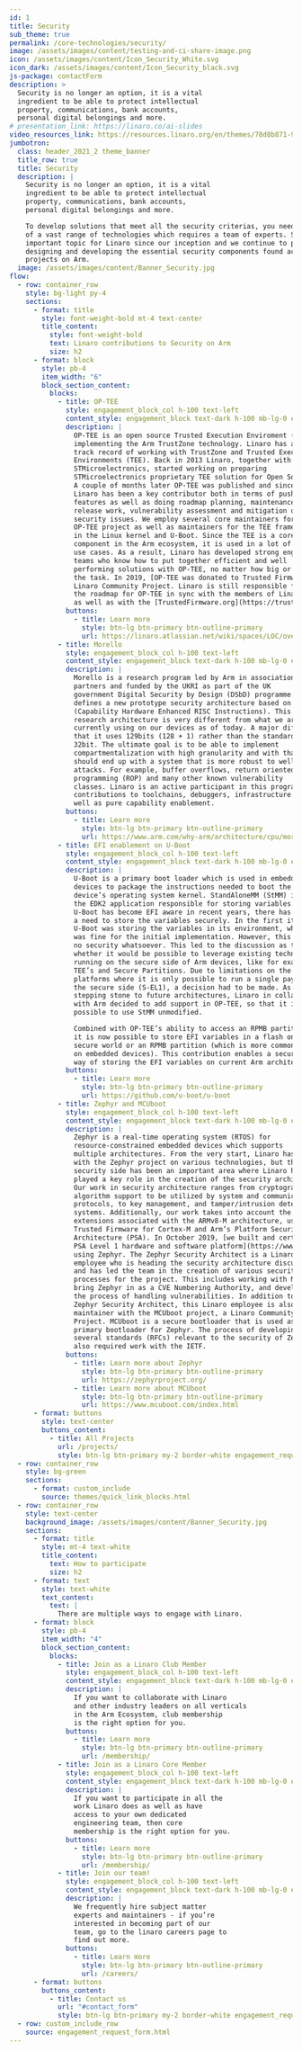 ```yaml
---
id: 1
title: Security
sub_theme: true
permalink: /core-technologies/security/
image: /assets/images/content/testing-and-ci-share-image.png
icon: /assets/images/content/Icon_Security_White.svg
icon_dark: /assets/images/content/Icon_Security_black.svg
js-package: contactForm
description: >
  Security is no longer an option, it is a vital
  ingredient to be able to protect intellectual
  property, communications, bank accounts,
  personal digital belongings and more.
# presentation_link: https://linaro.co/ai-slides
video_resources_link: https://resources.linaro.org/en/themes/78d8b871-93f5-45a9-9ed0-2cdd8769f852
jumbotron:
  class: header_2021_2 theme_banner
  title_row: true
  title: Security
  description: |
    Security is no longer an option, it is a vital
    ingredient to be able to protect intellectual
    property, communications, bank accounts,
    personal digital belongings and more.

    To develop solutions that meet all the security criterias, you need to have a solid understanding
    of a vast range of technologies which requires a team of experts. Security has been an
    important topic for Linaro since our inception and we continue to play an instrumental role in
    designing and developing the essential security components found across multiple open source
    projects on Arm.
  image: /assets/images/content/Banner_Security.jpg
flow:
  - row: container_row
    style: bg-light py-4
    sections:
      - format: title
        style: font-weight-bold mt-4 text-center
        title_content:
          style: font-weight-bold
          text: Linaro contributions to Security on Arm
          size: h2
      - format: block
        style: pb-4
        item_width: "6"
        block_section_content:
          blocks:
            - title: OP-TEE
              style: engagement_block_col h-100 text-left
              content_style: engagement_block text-dark h-100 mb-lg-0 engagement_block_content d-flex flex-column justify-content-around align-items-baseline
              description: |
                OP-TEE is an open source Trusted Execution Enviroment (TEE)
                implementing the Arm TrustZone technology. Linaro has a long
                track record of working with TrustZone and Trusted Execution
                Environments (TEE). Back in 2013 Linaro, together with
                STMicroelectronics, started working on preparing
                STMicroelectronics proprietary TEE solution for Open Source.
                A couple of months later OP-TEE was published and since then
                Linaro has been a key contributor both in terms of pushing new
                features as well as doing roadmap planning, maintenance,
                release work, vulnerability assessment and mitigation of
                security issues. We employ several core maintainers for the
                OP-TEE project as well as maintainers for the TEE framework
                in the Linux kernel and U-Boot. Since the TEE is a core
                component in the Arm ecosystem, it is used in a lot of different
                use cases. As a result, Linaro has developed strong engineering
                teams who know how to put together efficient and well
                performing solutions with OP-TEE, no matter how big or small
                the task. In 2019, [OP-TEE was donated to Trusted Firmware](/news/linaro-donates-op-tee-into-the-trusted-firmware-project/), a
                Linaro Community Project. Linaro is still responsible for driving
                the roadmap for OP-TEE in sync with the members of Linaro
                as well as with the [TrustedFirmware.org](https://trustedfirmware.org/) project.
              buttons:
                - title: Learn more
                  style: btn-lg btn-primary btn-outline-primary
                  url: https://linaro.atlassian.net/wiki/spaces/LOC/overview
            - title: Morello
              style: engagement_block_col h-100 text-left
              content_style: engagement_block text-dark h-100 mb-lg-0 engagement_block_content d-flex flex-column justify-content-around align-items-baseline
              description: |
                Morello is a research program led by Arm in association with
                partners and funded by the UKRI as part of the UK
                government Digital Security by Design (DSbD) programme. It
                defines a new prototype security architecture based on CHERI
                (Capability Hardware Enhanced RISC Instructions). This new
                research architecture is very different from what we are
                currently using on our devices as of today. A major difference is
                that it uses 129bits (128 + 1) rather than the standard 64bit or
                32bit. The ultimate goal is to be able to implement
                compartmentalization with high granularity and with that we
                should end up with a system that is more robust to well known
                attacks. For example, buffer overflows, return oriented
                programming (ROP) and many other known vulnerability
                classes. Linaro is an active participant in this program with
                contributions to toolchains, debuggers, infrastructure work as
                well as pure capability enablement.
              buttons:
                - title: Learn more
                  style: btn-lg btn-primary btn-outline-primary
                  url: https://www.arm.com/why-arm/architecture/cpu/morello
            - title: EFI enablement on U-Boot
              style: engagement_block_col h-100 text-left
              content_style: engagement_block text-dark h-100 mb-lg-0 engagement_block_content d-flex flex-column justify-content-around align-items-baseline
              description: |
                U-Boot is a primary boot loader which is used in embedded
                devices to package the instructions needed to boot the
                device’s operating system kernel. StandAloneMM (StMM) is
                the EDK2 application responsible for storing variables. Since
                U-Boot has become EFI aware in recent years, there has been
                a need to store the variables securely. In the first iterations,
                U-Boot was storing the variables in its environment, which
                was fine for the initial implementation. However, this offered
                no security whatsoever. This led to the discussion as to
                whether it would be possible to leverage existing technology
                running on the secure side of Arm devices, like for example
                TEE’s and Secure Partitions. Due to limitations on the current
                platforms where it is only possible to run a single payload on
                the secure side (S-EL1), a decision had to be made. As a
                stepping stone to future architectures, Linaro in collaboration
                with Arm decided to add support in OP-TEE, so that it is
                possible to use StMM unmodified.

                Combined with OP-TEE’s ability to access an RPMB partition,
                it is now possible to store EFI variables in a flash on the
                secure world or an RPMB partition (which is more common
                on embedded devices). This contribution enables a secure
                way of storing the EFI variables on current Arm architectures.
              buttons:
                - title: Learn more
                  style: btn-lg btn-primary btn-outline-primary
                  url: https://github.com/u-boot/u-boot
            - title: Zephyr and MCUboot
              style: engagement_block_col h-100 text-left
              content_style: engagement_block text-dark h-100 mb-lg-0 engagement_block_content d-flex flex-column justify-content-around align-items-baseline
              description: |
                Zephyr is a real-time operating system (RTOS) for
                resource-constrained embedded devices which supports
                multiple architectures. From the very start, Linaro has worked
                with the Zephyr project on various technologies, but the
                security side has been an important area where Linaro has
                played a key role in the creation of the security architecture.
                Our work in security architecture ranges from cryptographic
                algorithm support to be utilized by system and communication
                protocols, to key management, and tamper/intrusion detection
                systems. Additionally, our work takes into account the security
                extensions associated with the ARMv8-M architecture, using
                Trusted Firmware for Cortex-M and Arm’s Platform Security
                Architecture (PSA). In October 2019, [we built and certified a
                PSA Level 1 hardware and software platform](https://www.linaro.org/news/linaro-contributes-to-the-zephyr-project-becoming-psa-certified/) implementation
                using Zephyr. The Zephyr Security Architect is a Linaro
                employee who is heading the security architecture discussions,
                and has led the team in the creation of various security
                processes for the project. This includes working with MITRE to
                bring Zephyr in as a CVE Numbering Authority, and developing
                the process of handling vulnerabilities. In addition to being the
                Zephyr Security Architect, this Linaro employee is also a
                maintainer with the MCUboot project, a Linaro Community
                Project. MCUboot is a secure bootloader that is used as the
                primary bootloader for Zephyr. The process of developing
                several standards (RFCs) relevant to the security of Zephyr has
                also required work with the IETF.
              buttons:
                - title: Learn more about Zephyr
                  style: btn-lg btn-primary btn-outline-primary
                  url: https://zephyrproject.org/
                - title: Learn more about MCUboot
                  style: btn-lg btn-primary btn-outline-primary
                  url: https://www.mcuboot.com/index.html
      - format: buttons
        style: text-center
        buttons_content:
          - title: All Projects
            url: /projects/
            style: btn-lg btn-primary my-2 border-white engagement_request_contact_btn
  - row: container_row
    style: bg-green
    sections:
      - format: custom_include
        source: themes/quick_link_blocks.html
  - row: container_row
    style: text-center
    background_image: /assets/images/content/Banner_Security.jpg
    sections:
      - format: title
        style: mt-4 text-white
        title_content:
          text: How to participate
          size: h2
      - format: text
        style: text-white
        text_content:
          text: |
            There are multiple ways to engage with Linaro.
      - format: block
        style: pb-4
        item_width: "4"
        block_section_content:
          blocks:
            - title: Join as a Linaro Club Member
              style: engagement_block_col h-100 text-left
              content_style: engagement_block text-dark h-100 mb-lg-0 engagement_block_content d-flex flex-column justify-content-around align-items-baseline
              description: |
                If you want to collaborate with Linaro
                and other industry leaders on all verticals
                in the Arm Ecosystem, club membership
                is the right option for you.
              buttons:
                - title: Learn more
                  style: btn-lg btn-primary btn-outline-primary
                  url: /membership/
            - title: Join as a Linaro Core Member
              style: engagement_block_col h-100 text-left
              content_style: engagement_block text-dark h-100 mb-lg-0 engagement_block_content d-flex flex-column justify-content-around align-items-baseline
              description: |
                If you want to participate in all the
                work Linaro does as well as have
                access to your own dedicated
                engineering team, then core
                membership is the right option for you.
              buttons:
                - title: Learn more
                  style: btn-lg btn-primary btn-outline-primary
                  url: /membership/
            - title: Join our team!
              style: engagement_block_col h-100 text-left
              content_style: engagement_block text-dark h-100 mb-lg-0 engagement_block_content d-flex flex-column justify-content-around align-items-baseline
              description: |
                We frequently hire subject matter
                experts and maintainers - if you’re
                interested in becoming part of our
                team, go to the linaro careers page to
                find out more.
              buttons:
                - title: Learn more
                  style: btn-lg btn-primary btn-outline-primary
                  url: /careers/
      - format: buttons
        buttons_content:
          - title: Contact us
            url: "#contact_form"
            style: btn-lg btn-primary my-2 border-white engagement_request_contact_btn
  - row: custom_include_row
    source: engagement_request_form.html
---
```

